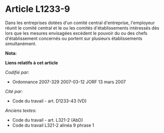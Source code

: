 # Article L1233-9

Dans les entreprises dotées d'un comité central d'entreprise, l'employeur réunit le comité central et le ou les comités
d'établissements intéressés dès lors que les mesures envisagées excèdent le pouvoir du ou des chefs d'établissement concernés
ou portent sur plusieurs établissements simultanément.

**Nota:**



**Liens relatifs à cet article**

_Codifié par_:

  - Ordonnance 2007-329 2007-03-12 JORF 13 mars 2007

_Cité par_:

  - Code du travail - art. D1233-43 (VD)

_Anciens textes_:

  - Code du travail - art. L321-2 (AbD)
  - Code du travail L321-2 alinéa 9 phrase 1
